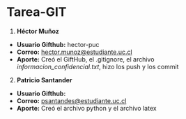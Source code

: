 # Tarea-GIT

1. **Héctor Muñoz**
- **Usuario Gifthub:** hector-puc
- **Correo:** hector.munoz@estudiante.uc.cl
- **Aporte:** Creó el GiftHub, el .gitignore, el archivo *informacion_confidencial.txt*, hizo los push y los commit

2. **Patricio Santander**
- **Usuario Gifthub:** 
- **Correo:** psantandes@estudiante.uc.cl
- **Aporte:** Creó el archivo python y el archivo latex